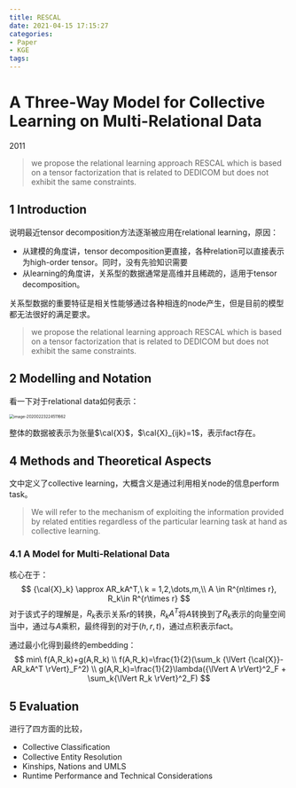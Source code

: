 ```yaml
---
title: RESCAL
date: 2021-04-15 17:15:27
categories:
- Paper
- KGE
tags:
---
```


# A Three-Way Model for Collective Learning on Multi-Relational Data

2011

> we propose the relational learning approach RESCAL which is based on a tensor factorization that is related to DEDICOM but does not exhibit the same constraints.

<!--more-->

## 1 Introduction

说明最近tensor decomposition方法逐渐被应用在relational learning，原因：

- 从建模的角度讲，tensor decomposition更直接，各种relation可以直接表示为high-order tensor。同时，没有先验知识需要
- 从learning的角度讲，关系型的数据通常是高维并且稀疏的，适用于tensor decomposition。

关系型数据的重要特征是相关性能够通过各种相连的node产生，但是目前的模型都无法很好的满足要求。

> we propose the relational learning approach RESCAL which is based on a tensor factorization that is related to DEDICOM but does not exhibit the same constraints.

## 2 Modelling and Notation

看一下对于relational data如何表示：

<img src="wimage-20200223224511662.png" alt="image-20200223224511662" style="zoom:50%;" />

整体的数据被表示为张量$\cal{X}$，$\cal{X}_{ijk}=1$，表示fact存在。

## 4 Methods and Theoretical Aspects

文中定义了collective learning，大概含义是通过利用相关node的信息perform task。

> We will refer to the mechanism of exploiting the information provided by related entities regardless of the particular learning task at hand as collective learning.

### 4.1 A Model for Multi-Relational Data

核心在于：
$$
{\cal{X}_k} \approx AR_kA^T,\ k = 1,2,\dots,m,\\
A \in R^{n\times r}, R_k\in R^{r\times r}
$$
对于该式子的理解是，$R_k$表示关系$r$的转换，$R_kA^T$将$A$转换到了$R_k$表示的向量空间当中，通过与$A$乘积，最终得到的对于$(h,r,t)$，通过点积表示fact。

通过最小化得到最终的embedding：
$$
min\ f(A,R_k)+g(A,R_k) \\
f(A,R_k)=\frac{1}{2}(\sum_k {\lVert {\cal{X}}-AR_kA^T \rVert}_F^2) \\
g(A,R_k)=\frac{1}{2}\lambda({\lVert A \rVert}^2_F + \sum_k{\lVert R_k \rVert}^2_F)
$$

## 5 Evaluation

进行了四方面的比较，

- Collective Classiﬁcation
- Collective Entity Resolution
- Kinships, Nations and UMLS
- Runtime Performance and Technical Considerations